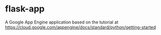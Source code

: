 # flask-app

A Google App Engine application based on the tutorial at https://cloud.google.com/appengine/docs/standard/python/getting-started